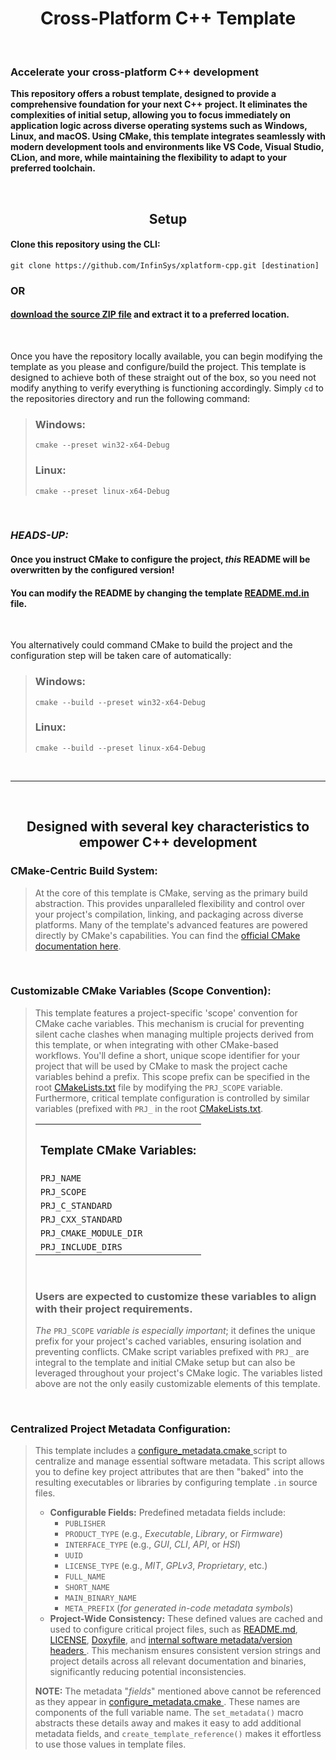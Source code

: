 
<!--
    (June 2025 - Jamon T. Bailey)

This is not an HTML document.
-->

<div align="center">
    <h1>Cross-Platform C++ Template</h1>
</div>

</br>

<div>
    <h3>Accelerate your cross-platform C++ development</h3>
    <p><strong>
        This repository offers a robust template, designed to provide a comprehensive foundation for your next C++ project.
        It eliminates the complexities of initial setup, allowing you to focus immediately on application logic across diverse
        operating systems such as Windows, Linux, and macOS. Using CMake, this template integrates seamlessly with modern
        development tools and environments like VS Code, Visual Studio, CLion, and more, while maintaining the flexibility to
        adapt to your preferred toolchain.
    </strong></p>
</div>

</br>

<div>
    <h2 align="center">Setup</h2>
    <h4>Clone this repository using the CLI:</h4>
    <pre><code>git clone https://github.com/InfinSys/xplatform-cpp.git [destination]</code></pre>
    <strong><h3>OR</h3></strong>
    <h4>
        <a href="https://github.com/InfinSys/xplatform-cpp/archive/refs/heads/main.zip">download the source ZIP file</a>
        and extract it to a preferred location.
    </h4></br>
    <p>
        Once you have the repository locally available, you can begin modifying the template as you please and configure/build
        the project. This template is designed to achieve both of these straight out of the box, so you need not modify anything
        to verify everything is functioning accordingly. Simply <code>cd</code> to the repositories directory and run the following
        command:
    </p>
    <blockquote>
        <h3>Windows:</h3>
        <pre><code>cmake --preset win32-x64-Debug</code></pre>
        <h3>Linux:</h3>
        <pre><code>cmake --preset linux-x64-Debug</code></pre>
    </blockquote></br>
    <h3><em>HEADS-UP:</em></h3>
    <h4>Once you instruct CMake to configure the project, <em>this</em> README will be overwritten by the configured version!</h4>
    <h4>
        You can modify the README by changing the template
        <a href="https://github.com/InfinSys/xplatform-cpp/blob/api-style/docs/templ/README.md.in">README.md.in</a>
        file.
    </h4></br>
    <p>
        You alternatively could command CMake to build the project and the configuration step will be taken care of automatically:
    </p>
    <blockquote>
        <h3>Windows:</h3>
        <pre><code>cmake --build --preset win32-x64-Debug</code></pre>
        <h3>Linux:</h3>
        <pre><code>cmake --build --preset linux-x64-Debug</code></pre>
    </blockquote>
</div></br>
<hr>

</br>

<div>
    <h2 align="center">Designed with several key characteristics to empower C++ development</h2>
    <h3><strong>CMake-Centric Build System:</strong></h3>
    <blockquote>
        <p>
            At the core of this template is CMake, serving as the primary build abstraction. This provides unparalleled
            flexibility and control over your project's compilation, linking, and packaging across diverse platforms.
            Many of the template's advanced features are powered directly by CMake's capabilities. You can find the
            <a href="https://cmake.org/cmake/help/latest/index.html">official CMake documentation here</a>.
        </p>
    </blockquote></br>
    <h3><strong>Customizable CMake Variables (Scope Convention):</strong></h3>
    <blockquote>
        <p>
            This template features a project-specific 'scope' convention for CMake cache variables. This mechanism is crucial
            for preventing silent cache clashes when managing multiple projects derived from this template, or when integrating
            with other CMake-based workflows. You'll define a short, unique scope identifier for your project that will be used
            by CMake to mask the project cache variables behind a prefix. This scope prefix can be specified in the root
            <a href="https://github.com/InfinSys/xplatform-cpp/blob/api-style/CMakeLists.txt">CMakeLists.txt</a>
            file by modifying the <code>PRJ_SCOPE</code> variable. Furthermore, critical template configuration is controlled by
            similar variables (prefixed with <code>PRJ_</code> in the root
            <a href="https://github.com/InfinSys/xplatform-cpp/blob/api-style/CMakeLists.txt">CMakeLists.txt</a>.
        </p>
        <div align="center">
            <table>
                <tr>
                    <th><h3>Template CMake Variables:</h3></th>
                </tr>
                <tr><td><code>PRJ_NAME</code></td></tr>
                <tr><td><code>PRJ_SCOPE</code></td></tr>
                <tr><td><code>PRJ_C_STANDARD</code></td></tr>
                <tr><td><code>PRJ_CXX_STANDARD</code></td></tr>
                <tr><td><code>PRJ_CMAKE_MODULE_DIR</code></td></tr>
                <tr><td><code>PRJ_INCLUDE_DIRS</code></td></tr>
            </table>
        </div></br>
        <h3>Users are expected to customize these variables to align with their project requirements.</h3>
        <p>
            <em>The</em> <code>PRJ_SCOPE</code> <em>variable is especially important</em>; it defines the unique prefix for your
            project's cached variables, ensuring isolation and preventing conflicts. CMake script variables prefixed with
            <code>PRJ_</code> are integral to the template and initial CMake setup but can also be leveraged throughout your
            project's CMake logic. The variables listed above are not the only easily customizable elements of this template.
        </p>
    </blockquote></br>
    <h3><strong>Centralized Project Metadata Configuration:</strong></h3>
    <blockquote>
        <p>
            This template includes a
            <a href="https://github.com/InfinSys/xplatform-cpp/blob/api-style/scripts/cmake/configure_metadata.cmake">
                configure_metadata.cmake
            </a>
            script to centralize and manage essential software metadata. This script allows you to define key project attributes
            that are then "baked" into the resulting executables or libraries by configuring template <code>.in</code> source
            files.
        </p>
        <ul type="circle">
            <li>
                <strong>Configurable Fields:</strong>
                Predefined metadata fields include:
                <ul type="square">
                    <li><code>PUBLISHER</code></li>
                    <li><code>PRODUCT_TYPE</code> (e.g., <em>Executable</em>, <em>Library</em>, or <em>Firmware</em>)</li>
                    <li><code>INTERFACE_TYPE</code> (e.g., <em>GUI</em>, <em>CLI</em>, <em>API</em>, or <em>HSI</em>)</li>
                    <li><code>UUID</code></li>
                    <li><code>LICENSE_TYPE</code> (e.g., <em>MIT</em>, <em>GPLv3</em>, <em>Proprietary</em>, etc.)</li>
                    <li><code>FULL_NAME</code></li>
                    <li><code>SHORT_NAME</code></li>
                    <li><code>MAIN_BINARY_NAME</code></li>
                    <li><code>META_PREFIX</code> (<em>for generated in-code metadata symbols</em>)</li>
                </ul>
            </li>
            <li>
                <strong>Project-Wide Consistency:</strong>
                These defined values are cached and used to configure critical project files, such as
                <a href="https://github.com/InfinSys/xplatform-cpp/blob/api-style/docs/templ/README.md.in">README.md</a>,
                <a href="https://github.com/InfinSys/xplatform-cpp/blob/api-style/docs/templ/LICENSE.in">LICENSE</a>,
                <a href="https://github.com/InfinSys/xplatform-cpp/blob/api-style/docs/templ/Doxyfile.in">Doxyfile</a>,
                and
                <a href="https://github.com/InfinSys/xplatform-cpp/tree/api-style/libs/metadata">
                    internal software metadata/version headers
                </a>.
                This mechanism ensures consistent version strings and project details across all relevant documentation and binaries,
                significantly reducing potential inconsistencies.
            </li>
        </ul>
        <p>
            <strong>NOTE:</strong>
            The metadata "<em>fields</em>" mentioned above cannot be referenced as they appear in
            <a href="https://github.com/InfinSys/xplatform-cpp/blob/api-style/scripts/cmake/configure_metadata.cmake">
                configure_metadata.cmake
            </a>. These names are components of the full variable name. The <code>set_metadata()</code> macro abstracts these details
            away and makes it easy to add additional metadata fields, and <code>create_template_reference()</code> makes it effortless
            to use those values in template files.
        </p>
    </blockquote></br>
    <!--Continue-->
</div>
